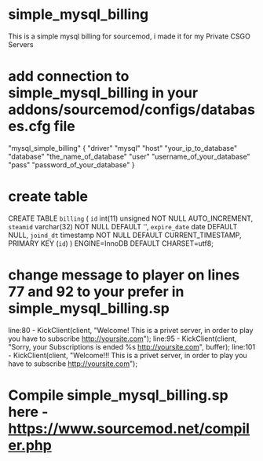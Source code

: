 # simple_mysql_billing
This is a simple mysql billing for sourcemod, i made it for my Private CSGO Servers

# add connection to simple_mysql_billing in your addons/sourcemod/configs/databases.cfg file
"mysql_simple_billing"
         {
                "driver"   "mysql"
                "host"   "your_ip_to_database"
                "database"   "the_name_of_database"
                "user"   "username_of_your_database"
                "pass"   "password_of_your_database"
        }

# create table 
CREATE TABLE `billing` (
  `id` int(11) unsigned NOT NULL AUTO_INCREMENT,
  `steamid` varchar(32) NOT NULL DEFAULT '',
  `expire_date` date DEFAULT NULL,
  `joind_dt` timestamp NOT NULL DEFAULT CURRENT_TIMESTAMP,
  PRIMARY KEY (`id`)
) ENGINE=InnoDB DEFAULT CHARSET=utf8;

# change message to player on lines 77 and 92 to your prefer in simple_mysql_billing.sp
line:80 - KickClient(client, "Welcome! This is a privet server, in order to play you have to subscribe http://yoursite.com");
line:95 - KickClient(client, "Sorry, your Subscriptions is ended %s http://yoursite.com", buffer);
line:101 - KickClient(client, "Welcome!!! This is a privet server, in order to play you have to subscribe http://yoursite.com");

# Compile simple_mysql_billing.sp here - https://www.sourcemod.net/compiler.php
